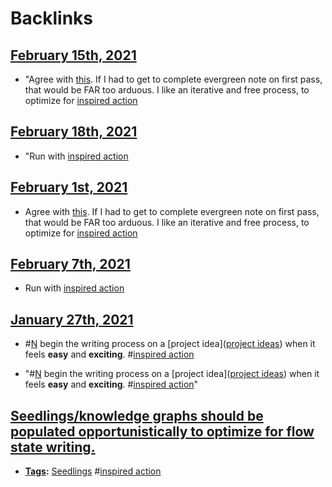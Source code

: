 
# Backlinks
## [February 15th, 2021](<February 15th, 2021.md>)
- "Agree with [this](((0kuQY9q7f))). If I had to get to complete evergreen note on first pass, that would be FAR too arduous. I like an iterative and free process, to optimize for [inspired action](<inspired action.md>)

## [February 18th, 2021](<February 18th, 2021.md>)
- "Run with [inspired action](<inspired action.md>)

## [February 1st, 2021](<February 1st, 2021.md>)
- Agree with [this](((0kuQY9q7f))). If I had to get to complete evergreen note on first pass, that would be FAR too arduous. I like an iterative and free process, to optimize for [inspired action](<inspired action.md>)

## [February 7th, 2021](<February 7th, 2021.md>)
- Run with [inspired action](<inspired action.md>)

## [January 27th, 2021](<January 27th, 2021.md>)
- #[N](<N.md>) begin the writing process on a [project idea]([project ideas](<project ideas.md>)) when it feels **easy** and **exciting**. #[inspired action](<inspired action.md>)

- "#[N](<N.md>) begin the writing process on a [project idea]([project ideas](<project ideas.md>)) when it feels **easy** and **exciting**. #[inspired action](<inspired action.md>)"

## [Seedlings/knowledge graphs should be populated opportunistically to optimize for flow state writing.](<Seedlings/knowledge graphs should be populated opportunistically to optimize for flow state writing..md>)
- **[Tags](<Tags.md>):** [Seedlings](<Seedlings.md>) #[inspired action](<inspired action.md>)

